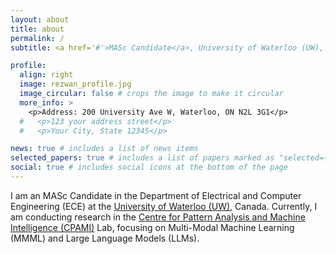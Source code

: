 ```yaml
---
layout: about
title: about
permalink: /
subtitle: <a href='#'>MASc Candidate</a>, University of Waterloo (UW), Canada.

profile:
  align: right
  image: rezwan_profile.jpg
  image_circular: false # crops the image to make it circular
  more_info: >
    <p>Address: 200 University Ave W, Waterloo, ON N2L 3G1</p>
  #   <p>123 your address street</p>
  #   <p>Your City, State 12345</p>

news: true # includes a list of news items
selected_papers: true # includes a list of papers marked as "selected={true}"
social: true # includes social icons at the bottom of the page
---
```


I am an MASc Candidate in the Department of Electrical and Computer Engineering (ECE) at the [University of Waterloo (UW)](https://uwaterloo.ca/), Canada. Currently, I am conducting research in the [Centre for Pattern Analysis and Machine Intelligence (CPAMI)](https://uwaterloo.ca/centre-pattern-analysis-machine-intelligence/) Lab, focusing on Multi-Modal Machine Learning (MMML) and Large Language Models (LLMs).

<!-- Write your biography here. Tell the world about yourself. Link to your favorite [subreddit](http://reddit.com). You can put a picture in, too. The code is already in, just name your picture `prof_pic.jpg` and put it in the `img/` folder. -->

<!-- Put your address / P.O. box / other info right below your picture. You can also disable any of these elements by editing `profile` property of the YAML header of your `_pages/about.md`. Edit `_bibliography/papers.bib` and Jekyll will render your [publications page](/al-folio/publications/) automatically. -->

<!-- Link to your social media connections, too. This theme is set up to use [Font Awesome icons](https://fontawesome.com/) and [Academicons](https://jpswalsh.github.io/academicons/), like the ones below. Add your Facebook, Twitter, LinkedIn, Google Scholar, or just disable all of them. -->
